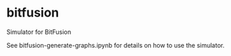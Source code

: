 # bitfusion

Simulator for BitFusion

See bitfusion-generate-graphs.ipynb for details on how to use the simulator.
